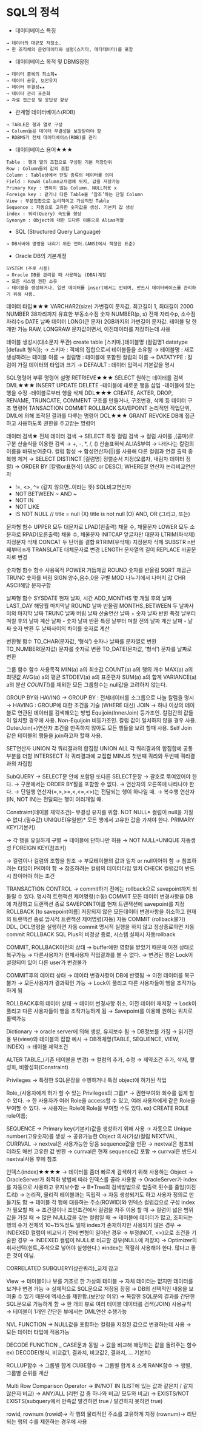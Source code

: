 # SQL의 정석

* 데이터베이스 특징
```
→ 데이터의 대규모 저장소.
→ 한 조직체의 운영데이터와 설명(스키마, 메타데이터)를 포함
```
* 데이터베이스 목적 및 DBMS장점
```
→ 데이터 중복의 최소화★
→ 데이터 공유, 보안유지
→ 데이터 무결성★★
→ 데이터 관리 표준화
→ 자료 접근성 및 응답성 향상
```
* 관계형 데이터베이스(RDB)
```
→ TABLE은 행과 열로 구성
→ Column들은 데이터 무결성을 보장받아야 함
→ RDBMS가 전체 데이터베이스(RDB)를 관리
```
* 데이터베이스 용어★★★
```
Table : 행과 열의 조합으로 구성된 기본 저장단위
Row : Column들의 값의 조합
Column : Table상에서 단일 종류의 데이터를 의미
Field : Row와 Column교차점에 위치, 값을 저장가능
Primary Key : 변하지 않는 Column. NULL허용 x
Foreign key : 같거나 다른 Table을 ‘참조’하는 단일 Column
View : 부분집합으로 논리적이고 가상적인 Table
Sequence : 자동으로 고유한 숫자값을 생성. 기본키 값 생성
index : 쿼리(Query) 속도를 향상
Synonym : Object에 대한 또다른 이름으로 Alias역할
```
* SQL (Structured Query Language)
```
→ DB서버에 명령을 내리기 위한 언어.(ANSI에서 책정한 표준)
```
* Oracle DB의 기본계정
```
SYSTEM (주로 사용)
→ Oracle DB를 관리할 때 사용하는 (DBA)계정
→ 모든 시스템 권한 소유
→ 테이블을 생성하거나, 일반 데이터를 insert해서는 안되며, 반드시 데이터베이스를 관리하기 위해 사용.
```
데이터 타입★★★
VARCHAR2(size)
가변길이 문자값. 최고길이 1, 최대길이 2000
NUMBER
38자리까지 유효한 부동소수점 숫자
NUMBER(p, s)
전체 자리수p, 소수점 자리수s
DATE
날짜 데이터
LONG(큰 문자)
2GB까지의 가변길이 문자값. 테이블 당 한개만 가능
RAW, LONGRAW
문자값이면서, 이진데이터를 저장하는데 사용

테이블 생성시(대소문자 무관)
create table [스키마.]테이블명 (컬럼명1 datatype [default 형식]);
→ 스키마 : 객체의 집합으로서 테이블들을 소유함
→ 테이블명 : 새로 생성하려는 테이블 이름
→ 컬럼명 : 테이블에 포함된 컬럼의 이름
→ DATATYPE : 칼럼이 가질 데이터의 타입과 크기
→ DEFAULT : 데이터 입력시 기본값을 명시

SQL명령어
부류
명령어
설명
RETRIEVE★★★
SELECT
원하는 데이터를 검색
DML★★★
INSERT
UPDATE
DELETE
-테이블에 새로운 행을 삽입
-테이블에 있는 행을 수정
-테이블로부터 행을 삭제
DDL★★★
CREATE, AKTER,
DROP, RENAME,
TRUNCATE, COMMENT
구조를 만들거나, 구조변경, 삭제 등 데이터 구조 명령어
TANSACTION
COMMIT
ROLLBACK
SAVEPOINT
논리적인 작업단위, DML에 의해 조작된 결과를 다루는 명령어
DCL★★★
GRANT
REVOKE
DB에 접근하고 사용하도록 권한을 주고받는 명령어

데이터 검색★
전체 데이터 검색
→ SELECT 
특정 컬럼 검색
→ 컬럼 사이를 ,(콤마)로 구분
산술식을 이용한 검색
→ +, -, *, /, () 산술표혀식
ALIAS부여
→ 나타나는 칼럼의 이름을 바꿔보여준다.
컬럼 합성
→ 합성연산자(||)를 사용해 다른 컬럼과 연결 출력
중복행 제거
→ SELECT DISTINCT [컬럼명]
정렬순서 지정(오름차, 내림차 데이터 정렬)
→ ORDER BY [칼럼or표현식] (ASC or DESC);
WHERE절 연산자
논리비교연산자
-  !=, <>, ^= (같지 않으면..이라는 뜻)
SQL비교연산자
- NOT BETWEEN ~ AND ~
- NOT IN
- NOT LIKE
- IS NOT NULL
// title = null (X)   title is not null (O)
AND, OR (그리고, 또는)

문자형 함수
UPPER
모두 대문자로
LPAD(왼출력)
채울 수, 채울문자
LOWER
모두 소문자로
RPAD(오른출력)
채울 수, 채울문자
INITCAP
앞글자만 대문자
LTRIM(좌삭제)
지정문자 삭제
CONCAT
두 단어를 결합
RTRIM(우삭제)
지정문자 삭제
SUBSTR
n번째부터 n개
TRANSLATE
대체문자로 변경
LENGTH
문자열의 길이
REPLACE
바꿀문자로 변경

숫자형 함수
함수
사용목적
POWER
거듭제곱
ROUND
숫자를 반올림
SQRT
제곱근
TRUNC
숫자를 버림
SIGN
양수,음수,0을 구별
MOD
나누기에서 나머지 값
CHR
ASCII해당 문자구함

날짜형 함수
SYSDATE
현재 날짜, 시간
ADD_MONTHS
몇 개월 후의 날짜
LAST_DAY
해당월 마지막날
ROUND
날짜 반올림
MONTHS_BETWEEN
두 날짜사이의 마지막 날짜
TRUNC
날짜 버림
날짜 산술연산
날짜 + 숫자
날짜 반환
특정 날부터 며칠 후의 날짜 계산
날짜 - 숫자
날짜 반환
특정 날부터 며칠 전의 날짜 계산
날짜 - 날짜
숫자 반환
두 날짜사이의 차이를 숫자로 계산

변환형 함수
TO_CHAR(문자값, ‘형식’)
숫자나 날짜를 문자열로 변환
TO_NUMBER(문자값)
문자를 숫자로 변환
TO_DATE(문자값, ‘형식’)
문자를 날짜로 변환

그룹 함수
함수
사용목적
MIN(a)
a의 최솟값
COUNT(a)
a의 행의 개수
MAX(a)
a의 최댓값
AVG(a)
a의 평균
STDDEV(a)
a의 표준편차
SUM(a)
a의 합계
VARIANCE(a)
a의 분산
*COUNT(*)를 제외한 모든 그룹함수는 null값을 고려하지 않는다.

GROUP BY와 HAVING
→ GROUP BY : 전체데이터를 소그룹으로 나눌 칼럼을 명시
→ HAVING : GROUP에 대한 조건을 기술 (WHERE 대신)
JOIN
→ 하나 이상의 테이블로 연관된 데이터를 검색해오는 방법
Equijoin(InnerJoin)
등가조인. 칼럼간의 값들이 일치할 경우에 사용.
Non-Equijoin
비등가조인. 칼럼 값이 일치하지 않을 경우 사용.
OuterJoin(+)연산자
조건을 만족하지 않아도 모든 행들을 보려 할때 사용.
Self Join
같은 테이블의 행들을 join하고자 할때 사용.

SET연산자
UNION
각 쿼리결과의 합집합
UNION ALL
각 쿼리결과의 합집합에 공통부분을 더함
INTERSECT
각 쿼리결과에 교집합
MINUS
첫번째 쿼리와 두번째 쿼리결과의 차집합

SubQUERY
→ SELECT문 안에 포함된 또다른 SELECT문장
→ 괄호로 묶여있어야 한다.
→ 구문에서는 ORDER BY절을 포함할 수 없다.
→ 연산자의 오른쪽에 나타나야 한다.
→ 단일행 연산자(=,>,>=,<,<=,<>)는 전달되는 행이 하나일 때.
→ 복수행 연산자(IN, NOT IN)는 전달되는 행이 여러개일 때.

Constraint(테이블 제약조건)- 무결성 유지를 위함.
NOT NULL*
컬럼이 null을 가질 수 없다.(필수값)
UNIQUE(유일한)*
모든 행에서 고유한 값을 가져야 한다.
PRIMARY KEY(기본키)

→ 각 행을 유일하게 구별
→ 테이블에 단하나만 허용
→ NOT NULL+UNIQUE 자동생성
FOREIGN KEY(참조키)

→ 컬럼이나 컬럼의 조합을 참조
→ 부모테이블의 값과 일치 or null이어야 함
→ 참조하려는 타입이 PK여야 함
→ 참조하려는 컬럼의 데이터타입 일치
CHECK
컬럼값이 반드시 참이어야 하는 조건

TRANSACTION CONTROL
→ commit하기 전에는 rollback으로 savepoint까지 되돌릴 수 있다.
명시적 트랜잭션 제어명령(수동)
COMMIT
모든 데이터 변경사항을 DB에 저장하고 트랜잭션 종료
SAVEPOINT이름
현재 트랜잭션에 savepoint를 지정
ROLLBACK
[to savepoint이름]
저장되지 않은 모든데이터 변경사항을 취소하고 현재의 트랜잭션 종료
암시적 트랜잭션 제어명령(자동)
자동 COMMIT
(rollback불가)
DDL, DCL명령을 실행하면 자동 commit
명시적 실행을 하지 않고 정상종료하면 자동 commit
ROLLBACK
SQL 
Plus의 비정상 종료, 시스템 실패시 자동rollback

COMMIT, ROLLBACK이전의 상태
→ buffer에만 영향을 받았기 때문에 이전 상태로 복구가능
→ 다른사용자가 현재사용자 작업결과를 볼 수 없다.
→ 변경된 행은 Lock이 설정되어 있어 다른 user가 변경불가


COMMIT후의 데이터 상태
→ 데이터 변경사항이 DB에 반영됨
→ 이전 데이터를 복구 불가
→ 모든사용자가 결과확인 가능
→ Lock이 풀리고 다른 사용자들이 행을 조작가능하게 됨

ROLLBACK후의 데이터 상태
→ 데이터 변경사항 취소, 이전 데이터 재저장
	→ Lock이 풀리고 다른 사용자들이 행을 조작가능하게 됨
	→ Savepoint를 이용해 원하는 위치로 롤백가능

Dictionary
→ oracle server에 의해 생성, 유지보수 됨
→ DB정보를 가짐
→ 읽기전용 뷰(view)와 테이블의 집합
예시
→ DB객체명(TABLE, SEQUENCE, VIEW, INDEX)
→ 테이블 제약조건


ALTER TABLE_(기존 테이블을 변경)
→ 컬럼의 추가, 수정
→ 제약조건 추가, 삭제, 활성화, 비활성화(Constraint)


Privileges
→ 특정한 SQL문장을 수행하거나 특정 object에 허가된 작업

Role_(사용자에게 허가 할 수 있는 Privileges의 그룹)*
→ 권한부여와 회수를 쉽게 할 수 있다.
→ 한 사용자가 여러 Role을 access할 수 있고, 여러 사용자에게 같은 Role을 부여할 수 있다.
→ 사용자는 Role에 Role을 부여할 수도 있다.
ex) CREATE ROLE role이름;

SEQUENCE
→ Primary key(기본키)값을 생성하기 위해 사용
→ 자동으로 Unique number(고유숫자)를 생성
→ 공유가능한 Object
의사(가상)컬럼 NEXTVAL, CURRVAL
→ nextval은 사용가능한 당음 sequence값을 반환
→ nextval은 참조되더라도 매번 고유한 값 반환
→ currval은 현재 sequence값 포함
→ currval은 반드시 nextval사용 후에 참조

인덱스(index)★★★★
→ 데이터를 좀더 빠르게 검색하기 위해 사용하는 Object
→ OracleServer가 최적화 방법에 따라 인덱스를 골라 사용함
→ OracleServer가 index를 자동으로 사용하고 유지보수함
→ B*Tree의 검색방법으로 입출력 횟수를 줄임(이진트리)
→ 논리적, 물리적 테이블과는 독립적
→ 자동 생성되기도 하고 사용자 정의로 만들기도 함
→ 테이블 각 행에 대응하는 주소(ROWID)와 인덱스 컬럼값으로 구성
index가 필요할 때
→ 조건절이나 조인조건에서 컬럼을 자주 이용 할 때
→ 컬럼이 넓은 범위 값을 가질 때
→ 많은 NULL값을 갖는 컬럼일 때
→ 테이블에 데이터가 많고, 조회되는 행의 수가 전체의 10~15%정도 일때
index가 존재하지만 사용되지 않은 경우
→ INDEXED 컬럼이 비교되기 전에 변형이 일어난 경우
→ 부정(NOT, <>)으로 조건을 기술한 경우
→ INDEXED 컬럼이 NULL로 비교할 경우(NULL에 저장X)
→ Optimizer의 취사선택(힌트_주석으로 넣어야 실행한다.)
	※index는 적절히 사용해야 한다. 많다고 좋은 것이 아님.

CORRELATED SUBQUERY(상관쿼리)_교제 참고

View
→ 테이블이나 뷰를 기초로 한 가상의 테이블
→ 자체 데이터는 없지만 데이터를 보거나 변경 가능
→ 실제적으로 SQL문으로 저장됨
장점
→ DB의 선택적인 내용을 보여줄 수 있기 때문에 액세스를 제한함.(보안상 이유)
→ 복잡한 SQL문의 결과를 간단한 SQL문으로 가능하게 함
→ 한 개의 뷰로 여러 테이블 데이터를 검색(JOIN)
사용규칙
→ 테이블이 1개인 간단한 뷰에서는 DML연산 수행가능

NVL FUNCTION
→ NULL값을 포함하는 컬럼을 지정된 값으로 변경하는데 사용
→ 모든 데이터 타입에 적용가능

DECODE FUNCTION _ CASE문과 동일
→ 값을 비교해 해당하는 값을 돌려주는 함수
ex) DECODE(형식, 비교값1, 결과치, 비교값2, 결과치, … 기본치)

ROLLUP함수 → 그룹별 합계
CUBE함수 → 그룹별 합계 & 소계
RANK함수 → 행별, 그룹별 순위를 계산

Multi Row Comparison Operator
→ IN/NOT IN (LIST에 있는 값과 같은지 / 같지 않은지 비교)
→ ANY/ALL (리턴 값 중 하나와 비교/ 모두와 비교)
→ EXISTS/NOT EXISTS(subquery에서 만족값 발견하면 true / 발견하지 못하면 true)

rowid, rownum
(rowid)→ 각 행의 물리적인 주소를 고유하게 지정
(rownum)→ 리턴되는 행의 수를 제한하는 경우에 사용
